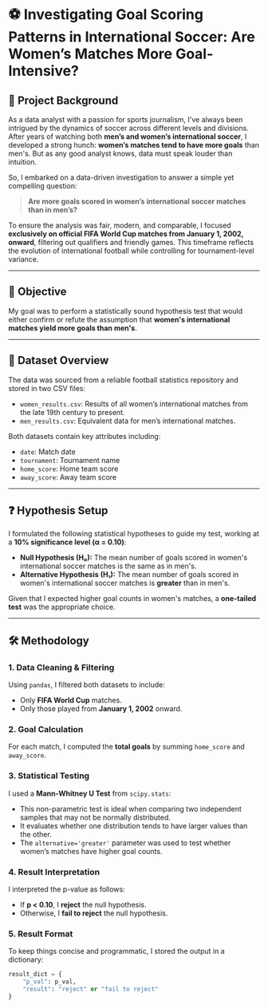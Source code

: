 # ⚽ Investigating Goal Scoring Patterns in International Soccer: Are Women’s Matches More Goal-Intensive?

## 🧠 Project Background

As a data analyst with a passion for sports journalism, I've always been intrigued by the dynamics of soccer across different levels and divisions. After years of watching both **men’s and women’s international soccer**, I developed a strong hunch: **women’s matches tend to have more goals** than men's. But as any good analyst knows, data must speak louder than intuition.

So, I embarked on a data-driven investigation to answer a simple yet compelling question:

> **Are more goals scored in women’s international soccer matches than in men’s?**

To ensure the analysis was fair, modern, and comparable, I focused **exclusively on official FIFA World Cup matches from January 1, 2002, onward**, filtering out qualifiers and friendly games. This timeframe reflects the evolution of international football while controlling for tournament-level variance.

---

## 🎯 Objective

My goal was to perform a statistically sound hypothesis test that would either confirm or refute the assumption that **women's international matches yield more goals than men's**.

---

## 📂 Dataset Overview

The data was sourced from a reliable football statistics repository and stored in two CSV files:

- `women_results.csv`: Results of all women’s international matches from the late 19th century to present.
- `men_results.csv`: Equivalent data for men’s international matches.

Both datasets contain key attributes including:
- `date`: Match date
- `tournament`: Tournament name
- `home_score`: Home team score
- `away_score`: Away team score

---

## ❓ Hypothesis Setup

I formulated the following statistical hypotheses to guide my test, working at a **10% significance level (α = 0.10)**:

- **Null Hypothesis (H₀):** The mean number of goals scored in women's international soccer matches is the same as in men's.
- **Alternative Hypothesis (H₁):** The mean number of goals scored in women's international soccer matches is **greater** than in men's.

Given that I expected higher goal counts in women's matches, a **one-tailed test** was the appropriate choice.

---

## 🛠️ Methodology

### 1. **Data Cleaning & Filtering**
Using `pandas`, I filtered both datasets to include:
- Only **FIFA World Cup** matches.
- Only those played from **January 1, 2002** onward.

### 2. **Goal Calculation**
For each match, I computed the **total goals** by summing `home_score` and `away_score`.

### 3. **Statistical Testing**
I used a **Mann-Whitney U Test** from `scipy.stats`:
- This non-parametric test is ideal when comparing two independent samples that may not be normally distributed.
- It evaluates whether one distribution tends to have larger values than the other.
- The `alternative='greater'` parameter was used to test whether women’s matches have higher goal counts.

### 4. **Result Interpretation**
I interpreted the p-value as follows:
- If **p < 0.10**, I **reject** the null hypothesis.
- Otherwise, I **fail to reject** the null hypothesis.

### 5. **Result Format**
To keep things concise and programmatic, I stored the output in a dictionary:

```python
result_dict = {
    "p_val": p_val,
    "result": "reject" or "fail to reject"
}

